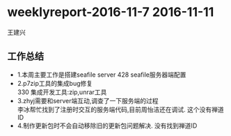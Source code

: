 # weeklyreport-2016-11-7 2016-11-11
王建兴
## 工作总结
- 1.本周主要工作是搭建seafile server
428 seafile服务器端配置  
- 2.p7zip工具的集成bug修复  
330 集成开发工具:zip,unrar工具  
- 3.zhyj需要和server端互动,调查了一下服务端的过程  
李冰帮忙找到了注册时交互的服务端代码,目前周怡洁还在调试.
这个没有禅道ID
- 4.制作更新包时不会自动移除旧的更新包问题解决.
没有找到禅道ID

